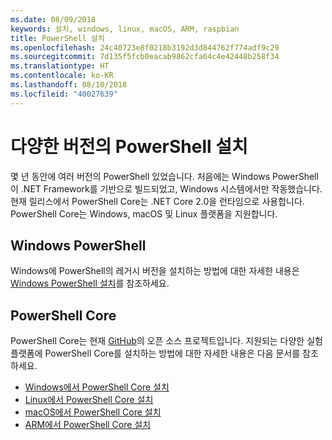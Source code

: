 ```yaml
---
ms.date: 08/09/2018
keywords: 설치, windows, linux, macOS, ARM, raspbian
title: PowerShell 설치
ms.openlocfilehash: 24c40723e8f0218b3192d3d844762f774adf9c29
ms.sourcegitcommit: 7d135f5fcb0eacab9862cfa64c4e42448b258f34
ms.translationtype: HT
ms.contentlocale: ko-KR
ms.lasthandoff: 08/10/2018
ms.locfileid: "40027639"
---
```

# <a name="installing-various-versions-of-powershell"></a>다양한 버전의 PowerShell 설치

몇 년 동안에 여러 버전의 PowerShell 있었습니다. 처음에는 Windows PowerShell이 ​​.NET Framework를 기반으로 빌드되었고, Windows 시스템에서만 작동했습니다. 현재 릴리스에서 PowerShell Core는 .NET Core 2.0을 런타임으로 사용합니다. PowerShell Core는 Windows, macOS 및 Linux 플랫폼을 지원합니다.

## <a name="windows-powershell"></a>Windows PowerShell

Windows에 PowerShell의 레거시 버전을 설치하는 방법에 대한 자세한 내용은 [Windows PowerShell 설치](installing-windows-powershell.md)를 참조하세요.

## <a name="powershell-core"></a>PowerShell Core

PowerShell Core는 현재 [GitHub](https://github.com/powershell/powershell)의 오픈 소스 프로젝트입니다.
지원되는 다양한 실험 플랫폼에 PowerShell Core를 설치하는 방법에 대한 자세한 내용은 다음 문서를 참조하세요.

- [Windows에서 PowerShell Core 설치](Installing-PowerShell-Core-on-Windows.md)
- [Linux에서 PowerShell Core 설치](Installing-PowerShell-Core-on-Linux.md)
- [macOS에서 PowerShell Core 설치](Installing-PowerShell-Core-on-macOS.md)
- [ARM에서 PowerShell Core 설치](PowerShell-Core-on-ARM.md)
